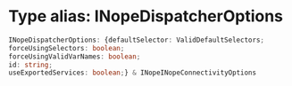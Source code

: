 # Type alias: INopeDispatcherOptions

```ts
INopeDispatcherOptions: {defaultSelector: ValidDefaultSelectors;
forceUsingSelectors: boolean;
forceUsingValidVarNames: boolean;
id: string;
useExportedServices: boolean;} & INopeINopeConnectivityOptions
```
